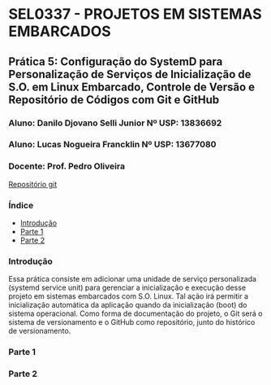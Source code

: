 # SEL0337 - PROJETOS EM SISTEMAS EMBARCADOS
## Prática 5: Configuração do SystemD para Personalização de Serviços de Inicialização de S.O. em Linux Embarcado, Controle de Versão e Repositório de Códigos com Git e GitHub

### Aluno: Danilo Djovano Selli Junior Nº USP: 13836692
### Aluno: Lucas Nogueira Francklin Nº USP: 13677080

### Docente:	Prof. Pedro Oliveira




[Repositório git](https://github.com/DaniloSelli/SEL0337.git)


### Índice
- [Introdução](#Introdução)
- [Parte 1](#Parte-1)
- [Parte 2](#Parte-2)

### Introdução
Essa prática consiste em adicionar uma unidade de serviço personalizada (systemd service unit) para gerenciar a inicialização e execução desse projeto em sistemas embarcados com S.O. Linux. Tal ação irá permitir a inicialização automática da aplicação quando da inicialização (boot) do sistema operacional. Como forma de documentação do projeto, o Git será o sistema de versionamento e o GitHub como repositório, junto do histórico de versionamento.

### Parte 1

### Parte 2
  
